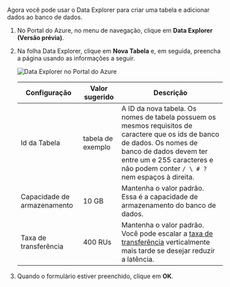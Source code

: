 Agora você pode usar o Data Explorer para criar uma tabela e adicionar dados ao banco de dados. 

1. No Portal do Azure, no menu de navegação, clique em **Data Explorer (Versão prévia)**. 
2. Na folha Data Explorer, clique em **Nova Tabela** e, em seguida, preencha a página usando as informações a seguir.

    ![Data Explorer no Portal do Azure](./media/cosmos-db-create-table/azure-cosmosdb-data-explorer.png)

    Configuração|Valor sugerido|Descrição
    ---|---|---
    Id da Tabela|tabela de exemplo|A ID da nova tabela. Os nomes de tabela possuem os mesmos requisitos de caractere que os ids de banco de dados. Os nomes de banco de dados devem ter entre um e 255 caracteres e não podem conter `/ \ # ?` nem espaços à direita.
    Capacidade de armazenamento| 10 GB|Mantenha o valor padrão. Essa é a capacidade de armazenamento do banco de dados.
    Taxa de transferência|400 RUs|Mantenha o valor padrão. Você pode escalar a [taxa de transferência](../articles/cosmos-db/request-units.md) verticalmente mais tarde se desejar reduzir a latência.

3. Quando o formulário estiver preenchido, clique em **OK**.
